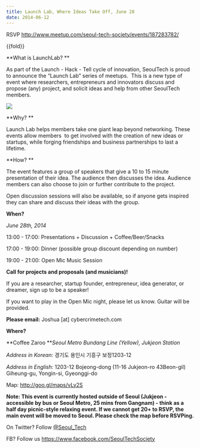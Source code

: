 ```yaml
---
title: Launch Lab, Where Ideas Take Off, June 28
date: 2014-06-12
---
```


RSVP <http://www.meetup.com/seoul-tech-society/events/187283782/>

{{fold}}

**What is LaunchLab? **

As part of the Launch - Hack - Tell cycle of innovation, SeoulTech is
proud to announce the “Launch Lab” series of meetups.  This is a new
type of event where researchers, entrepreneurs and innovators discuss
and propose (any) project, and solicit ideas and help from other
SeoulTech members.

![]({{images}}/launch-lab-poster.png)

**Why? **

Launch Lab helps members take one giant leap beyond networking. These
events allow members  to get involved with the creation of new ideas or
startups, while forging friendships and business partnerships to last a
lifetime. 

**How? **

The event features a group of speakers that give a 10 to 15 minute
presentation of their idea. The audience then discusses the idea.
Audience members can also choose to join or further contribute to the
project.

Open discussion sessions will also be available, so if anyone gets
inspired they can share and discuss their ideas with the group.

**When?**

*June 28th, 2014*

13:00 - 17:00: Presentations + Discussion + Coffee/Beer/Snacks

17:00 - 19:00: Dinner (possible group discount depending on number)

19:00 - 21:00: Open Mic Music Session

**Call for projects and proposals (and musicians)!**

If you are a researcher, startup founder, entrepreneur, idea generator,
or dreamer, sign up to be a speaker!

If you want to play in the Open Mic night, please let us know. Guitar
will be provided.

**Please email:** Joshua [at] cybercrimetech.com

**Where?**

**Coffee Zaroo ***Seoul Metro Bundang Line (Yellow), Jukjeon Station*

*Address in Korean:* 경기도 용인시 기흥구 보정1203-12 

*Address in English:* 1203-12 Bojeong-dong (11-16 Jukjeon-ro 43Beon-gil)
Giheung-gu, Yongin-si, Gyeonggi-do

Map: <http://goo.gl/maps/vLy2S>

**Note: This event is currently hosted outside of Seoul (Jukjeon -
accessible by bus or Seoul Metro, 25 mins from Gangnam) - think as a
half day picnic-style relaxing event. If we cannot get 20+ to RSVP, the
main event will be moved to Seoul. Please check the map before
RSVPing.**

On Twitter? Follow [@Seoul\_Tech](https://twitter.com/FutureTenseNow)

FB? Follow us <https://www.facebook.com/SeoulTechSociety>


